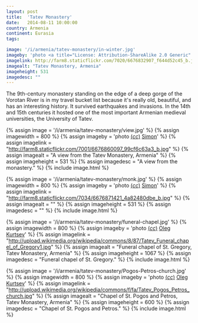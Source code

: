 ```yaml
---
layout: post
title:  'Tatev Monastery'
date:   2014-08-11 10:00:00
country: Armenia
continent: Eurasia
tags:

image: '/i/armenia/tatev-monastery/in-winter.jpg'
imageby: 'photo <a title="License: Attribution-ShareAlike 2.0 Generic" href="https://creativecommons.org/licenses/by-sa/2.0/">(<em>cc</em>)</a> <a href="http://www.flickr.com/photos/simonippon/6676832907">Simon</a>'
imagelink: http://farm8.staticflickr.com/7020/6676832907_f644d52c45_b.jpg
imagealt: "Tatev Monastery, Armenia"
imageheight: 531
imagedesc: ""
---
```

The 9th-century monastery standing on the edge of a deep gorge of the Vorotan River is in my travel bucket list because it's really old, beautiful, and has an interesting history. It survived earthquakes and invasions. In the 14th and 15th centuries it hosted one of the most important Armenian medieval universities, the University of Tatev.

<!-- img -->
{% assign image = '/i/armenia/tatev-monastery/view.jpg' %}
{% assign imagewidth = 800 %}
{% assign imageby = 'photo <a title="License: Attribution-ShareAlike 2.0 Generic" href="https://creativecommons.org/licenses/by-sa/2.0/">(<em>cc</em>)</a> <a href="http://www.flickr.com/photos/simonippon/6676860097">Simon</a>' %}
{% assign imagelink = "http://farm8.staticflickr.com/7001/6676860097_99cf6c63a3_b.jpg" %}
{% assign imagealt = "A view from the Tatev Monastery, Armenia" %}
{% assign imageheight = 531 %}
{% assign imagedesc = "A view from the monastery." %}
{% include image.html %}

{% assign image = '/i/armenia/tatev-monastery/monk.jpg' %}
{% assign imagewidth = 800 %}
{% assign imageby = 'photo <a title="License: Attribution-ShareAlike 2.0 Generic" href="https://creativecommons.org/licenses/by-sa/2.0/">(<em>cc</em>)</a> <a href="http://www.flickr.com/photos/simonippon/6676871421">Simon</a>' %}
{% assign imagelink = "http://farm8.staticflickr.com/7034/6676871421_4a82480dbe_b.jpg" %}
{% assign imagealt = "" %}
{% assign imageheight = 531 %}
{% assign imagedesc = "" %}
{% include image.html %}

{% assign image = '/i/armenia/tatev-monastery/funeral-chapel.jpg' %}
{% assign imagewidth = 800 %}
{% assign imageby = 'photo <a title="License: Attribution-ShareAlike 3.0 Unported" href="http://creativecommons.org/licenses/by-sa/3.0/deed.en">(<em>cc</em>)</a> <a href="http://commons.wikimedia.org/wiki/File:Tatev_Funeral_chapel_of_Gregory1.jpg">Oleg Kurtsev</a>' %}
{% assign imagelink = "http://upload.wikimedia.org/wikipedia/commons/8/87/Tatev_Funeral_chapel_of_Gregory1.jpg" %}
{% assign imagealt = "Funeral chapel of St. Gregory, Tatev Monastery, Armenia" %}
{% assign imageheight = 1067 %}
{% assign imagedesc = "Funeral chapel of St. Gregory." %}
{% include image.html %}

{% assign image = '/i/armenia/tatev-monastery/Pogos-Petros-church.jpg' %}
{% assign imagewidth = 800 %}
{% assign imageby = 'photo <a title="License: Attribution-ShareAlike 3.0 Unported" href="http://creativecommons.org/licenses/by-sa/3.0/deed.en">(<em>cc</em>)</a> <a href="http://commons.wikimedia.org/wiki/File:Tatev_Pogos_Petros_church.jpg">Oleg Kurtsev</a>' %}
{% assign imagelink = "http://upload.wikimedia.org/wikipedia/commons/f/fa/Tatev_Pogos_Petros_church.jpg" %}
{% assign imagealt = "Chapel of St. Pogos and Petros, Tatev Monastery, Armenia" %}
{% assign imageheight = 600 %}
{% assign imagedesc = "Chapel of St. Pogos and Petros." %}
{% include image.html %}